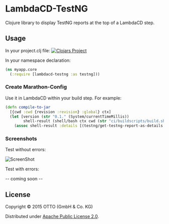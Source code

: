 # LambdaCD-TestNG

Clojure library to display TestNG reports at the top of a LambdaCD step.

## Usage

In your project.clj file:
[![Clojars Project](http://clojars.org/lambdacd-testng/latest-version.svg)](http://clojars.org/lambdacd-testng)

In your namespace declaration:
```clojure
(ns myapp.core
  (:require [lambdacd-testng :as testng]))
```

### Create Marathon-Config

Use it in LambdaCD within your build step. For example:
```clojure
(defn compile-to-jar
  [{cwd :cwd {revision :revision} :global} ctx]
  (let [version (str "0.1." (System/currentTimeMillis))
        shell-result (shell/bash ctx cwd (str "ci/buildscripts/build.sh " version " " revision))]
    (assoc shell-result :details [(testng/get-testng-report-as-details "build/reports/tests/testng-results.xml")])))
```

### Screenshots

Test without errors:

![ScreenShot](doc/images/wo-errors.png)


Test with errors:

-- coming soon --

## License

Copyright © 2015 OTTO (GmbH & Co. KG)

Distributed under [Apache Public License 2.0](http://www.apache.org/licenses/LICENSE-2.0.html).

